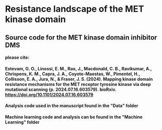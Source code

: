 # Resistance landscape of the MET kinase domain 

## Source code for the MET kinase domain inhibitor DMS

#### please cite:
#### Estevam, G. O., Linossi, E. M., Rao, J., Macdonald, C. B., Ravikumar, A., Chrispens, K. M., Capra, J. A., Coyote-Maestas, W., Pimentel, H., Collisson, E. A., Jura, N., & Fraser, J. S. (2024). Mapping kinase domain resistance mechanisms for the MET receptor tyrosine kinase via deep mutational scanning (p. 2024.07.16.603579). bioRxiv. https://doi.org/10.1101/2024.07.16.603579


#### Analysis code used in the manuscript found in the "Data" folder 
#### Machine learning code and analysis can be found in the "Machine Learning" folder 



